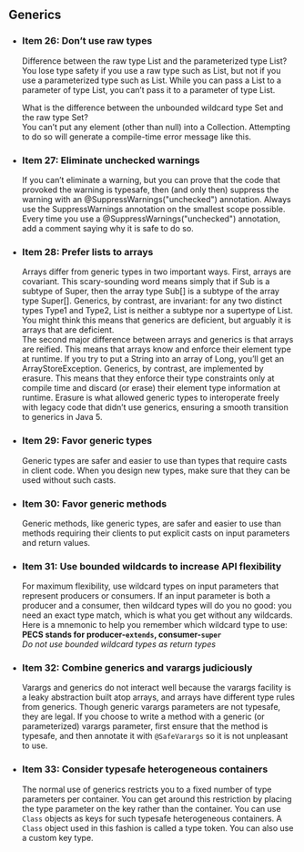 ## Generics
- ### Item 26: Don’t use raw types
	<p>Difference between the raw type List and the parameterized type List<Object>? <br />
	You lose type safety if you use a raw type such as List, but not if you use a parameterized type such as List<Object>. While you can pass a List<String> to a parameter of type List, you can’t pass it to a parameter of type List<Object>.
	</p>
	<p>
	What is the difference between the unbounded wildcard type Set<?> and the raw type Set? <br />
	You can’t put any element (other than null) into a Collection<?>. Attempting to do so will generate a compile-time error message like this.
	</p>
- ### Item 27: Eliminate unchecked warnings
	If you can’t eliminate a warning, but you can prove that the code that provoked the warning is typesafe, then (and only then) suppress the warning with an @SuppressWarnings("unchecked") annotation. Always use the SuppressWarnings annotation on the smallest scope possible. Every time you use a @SuppressWarnings("unchecked") annotation, add a comment saying why it is safe to do so.
- ### Item 28: Prefer lists to arrays
	Arrays differ from generic types in two important ways. First, arrays are covariant. This scary-sounding word means simply that if Sub is a subtype of Super, then the array type Sub[] is a subtype of the array type Super[]. Generics, by contrast, are invariant: for any two distinct types Type1 and Type2, List<Type1> is neither a subtype nor a supertype of List<Type2>. You might think this means that generics are deficient, but arguably it is arrays that are deficient. <br />
	The second major difference between arrays and generics is that arrays are reified. This means that arrays know and enforce their element type at runtime. If you try to put a String into an array of Long, you’ll get an ArrayStoreException. Generics, by contrast, are implemented by erasure. This means that they enforce their type constraints only at compile time and discard (or erase) their element type information at runtime. Erasure is what allowed generic types to interoperate freely with legacy code that didn’t use generics, ensuring a smooth transition to generics in Java 5.
- ### Item 29: Favor generic types
	Generic types are safer and easier to use than types that require casts in client code. When you design new types, make sure that they can be used without such casts. 
- ### Item 30: Favor generic methods
	Generic methods, like generic types, are safer and easier to use than methods requiring their clients to put explicit casts on input parameters and return values. 
- ### Item 31: Use bounded wildcards to increase API flexibility
	For maximum flexibility, use wildcard types on input parameters that represent producers or consumers. If an input parameter is both a producer and a consumer, then wildcard types will do you no good: you need an exact type match, which is what you get without any wildcards. <br />
	Here is a mnemonic to help you remember which wildcard type to use: <br />
	**PECS stands for producer-`extends`, consumer-`super`** <br />
	*Do not use bounded wildcard types as return types*
- ### Item 32: Combine generics and varargs judiciously
	Varargs and generics do not interact well because the varargs facility is a leaky abstraction built atop arrays, and arrays have different type rules from generics. Though generic varargs parameters are not typesafe, they are legal. If you choose to write a method with a generic (or parameterized) varargs parameter, first ensure that the method is typesafe, and then annotate it with `@SafeVarargs` so it is not unpleasant to use.
- ### Item 33: Consider typesafe heterogeneous containers
	The normal use of generics restricts you to a fixed number of type parameters per container. You can get around this restriction by placing the type parameter on the key rather than the container. You can use `Class` objects as keys for such typesafe heterogeneous containers. A `Class` object used in this fashion is called a type token. You can also use a custom key type. 